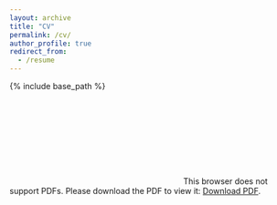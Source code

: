 ```yaml
---
layout: archive
title: "CV"
permalink: /cv/
author_profile: true
redirect_from:
  - /resume
---
```


{% include base_path %}

<object data="https://bbrzycki.github.io/files/resume-bryanbrzycki.pdf" type="application/pdf" width="700px" height="700px">
    <embed src="https://bbrzycki.github.io/files/resume-bryanbrzycki.pdf">
        This browser does not support PDFs. Please download the PDF to view it: <a href="https://bbrzycki.github.io/files/resume-bryanbrzycki.pdf">Download PDF</a>.</p>
    </embed>
</object>
